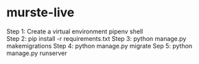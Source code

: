 # murste-live

Step 1: Create a virtual environment
       pipenv shell<br/>
Step 2: pip install -r requirements.txt
Step 3: python manage.py makemigrations
Step 4: python manage.py migrate
Sep 5: python manage.py runserver
